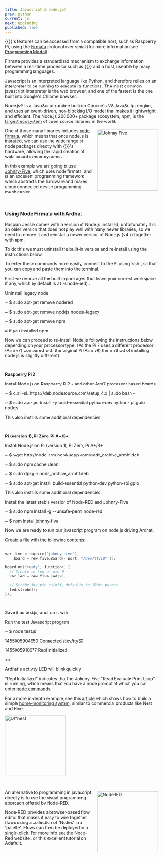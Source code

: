 ```yaml
---
title: Javascript & Node.js®
prev: python
current: js
next: upgrading
published: true
---
```


{{<ardhat>}}'s features can be accessed from a compatible host, such as Raspberry Pi, using the [Firmata](https://github.com/firmata/protocol) protocol over serial (for more information see [Programming Model](/doc/progmodel/)).

Firmata provides a standardized mechanism to exchange information between a real-time processor such as {{<ardhat>}} and a host, useable by many programming languages.

Javascript is an interpreted language like Python, and therefore relies on an interpreter to be running to execute its functions. The most common javascript interpreter is the web browser, and one of the fastest is the one built into Google's Chrome browser.

Node.js® is a JavaScript runtime built on Chrome's V8 JavaScript engine, and uses an event-driven, non-blocking I/O model that makes it lightweight and efficient. The Node.js 200,000+ package ecosystem, npm, is the [largest ecosystem](http://www.modulecounts.com/) of open source libraries in the world.

<a href="http://johnny-five.io/"><img align="right" style="height:200px; padding-left: 10px; padding-top: 5px" src="/media/johnnyfive.png" alt="Johnny Five" title="Johnny Five"></a> One of those many libraries includes [node firmata](https://github.com/jgautier/firmata), which means that once node.js is installed, we can use the wide range of node packages directly with {{<ardhat>}}'s hardware, allowing the rapid creation of web-based sensor systems.

In this example we are going to use
[Johnny-Five](http://johnny-five.io/), which uses node firmata, and is an excellent programming framework which abstracts the hardware and makes cloud connected device programming much easier.  

&nbsp;


### Using Node Firmata with Ardhat

Raspian Jessie comes with a version of Node.js installed; unfortunately it is an older version that does not play well with many newer libraries, so we need to remove it and reinstall a newer version of Node.js (v4.x) together with npm.

To do this we must uninstall the built-in version and re-install using the instructions below.  

<div class="note info">
  <p>To enter these commands more easily, connect to the Pi using `ssh`, so that you can copy and paste them into the terminal.</p>
</div>


First we remove all the built in packages (but leave your current workspace if any, which by default is at ~/.node-red) .

<section class="quickstart" >
  <div class="grid">
    <div class="unit .half code">
      <p class="title">Uninstall legacy node</p>
      <div class="shell">
        <p class="line">
          <span class="path">~</span>
          <span class="prompt">$</span>
          <span class="command">sudo apt-get remove nodered</span>
        </p>        
        <p class="line">
          <span class="path">~</span>
          <span class="prompt">$</span>
          <span class="command">sudo apt-get remove nodejs nodejs-legacy</span>
        </p>
        <p class="line">
          <span class="path">~</span>
          <span class="prompt">$</span>
          <span class="command">sudo apt-get remove npm  </span>
        </p>
        <p class="line">
          <span class="output"> # if you installed npm</span>
        </p>
      </div>
    </div>
    <div class="clear"></div>
  </div>
</section>



Now we can proceed to re-install Node.js following the instructions below depending on your processor type. (As the Pi 2 uses a different processor (Arm v7) compared with the original Pi (Arm v6) the method of installing node.js is slightly different).

&nbsp;

**Raspberry Pi 2**
<section class="quickstart" >
  <div class="grid">
    <div class="unit .half code">
      <p class="title"> Install Node.js on Raspberry Pi 2 - and other Arm7 processor based boards</p>
      <div class="shell">
        <p class="line">
          <span class="path">~</span>
          <span class="prompt">$</span>
          <span class="command">curl -sL https://deb.nodesource.com/setup_4.x | sudo bash -</span>
        </p>        
        <p class="line">
          <span class="path">~</span>
          <span class="prompt">$</span>
          <span class="command">sudo apt-get install -y build-essential python-dev python-rpi.gpio nodejs</span>
        </p>
        <p class="line">
          <span class="output">This also installs some additional dependencies.</span>
        </p>
      </div>
    </div>
    <div class="clear"></div>
  </div>
</section>

&nbsp;

**Pi (version 1), Pi Zero, Pi A+/B+**

<section class="quickstart" >
  <div class="grid">
    <div class="unit .half code">
      <p class="title">Install Node.js on Pi (version 1), Pi Zero, Pi A+/B+</p>
      <div class="shell">
        <p class="line">
          <span class="path">~</span>
          <span class="prompt">$</span>
          <span class="command">wget http://node-arm.herokuapp.com/node_archive_armhf.deb</span>
        </p>        
        <p class="line">
          <span class="path">~</span>
          <span class="prompt">$</span>
          <span class="command">sudo npm cache clean</span>
        </p>
        <p class="line">
          <span class="path">~</span>
          <span class="prompt">$</span>
          <span class="command">sudo dpkg -i node_archive_armhf.deb</span>
        </p>
        <p class="line">
          <span class="path">~</span>
          <span class="prompt">$</span>
          <span class="command">sudo apt-get install build-essential python-dev python-rpi.gpio</span>
        </p>
        <p class="line">
          <span class="output">This also installs some additional dependencies.</span>
        </p>
      </div>
    </div>
    <div class="clear"></div>
  </div>
</section>

<section class="quickstart" >
  <div class="grid">
    <div class="unit .half code">
      <p class="title"> Install the latest stable version of Node-RED and Johnny-Five</p>
      <div class="shell">
        <p class="line">
          <span class="path">~</span>
          <span class="prompt">$</span>
          <span class="command">sudo npm install -g --unsafe-perm  node-red </span>
        </p>
        <p class="line">
          <span class="path">~</span>
          <span class="prompt">$</span>
          <span class="command">npm install johnny-five </span>
        </p>       
      </div>
    </div>
    <div class="clear"></div>
  </div>
</section>

Now we are ready to run our javascript program on node.js driving Ardhat.


Create a file with the following contents:  
&nbsp;  

~~~c
var five = require("johnny-five"),
    board = new five.Board({ port: "/dev/ttyS0" });

board.on("ready", function() {
  // Create an Led on pin 9
  var led = new five.Led(9);

  // Strobe the pin on/off, defaults to 100ms phases
  led.strobe();
});

~~~


&nbsp;  

Save it as test.js, and run it with


<section class="quickstart" >
  <div class="grid">
    <div class="unit .half code">
      <p class="title"> Run the test Javascript program</p>
      <div class="shell">
        <p class="line">
          <span class="path">~</span>
          <span class="prompt">$</span>
          <span class="command">node test.js</span>
        </p>   
        <p class="line">
          <span class="output">1455005904950 Connected /dev/ttyS0</span>
        </p>
        <p class="line">
          <span class="output">1455005910077 Repl Initialized </span>
        </p>
        <p class="line">
          <span class="output">>></span>
        </p>
      </div>
    </div>
    <div class="clear"></div>
  </div>
</section>



Ardhat's activity LED will blink quickly.

"Repl Initialized" indicates that the Johnny-Five "Read Evaluate Print Loop" is running, which means that you have a node prompt at which you can enter [node commands](http://johnny-five.io/examples/repl/).

For a more in-depth example, see this [article](https://www.smashingmagazine.com/2016/02/hardware-hacking-with-javascript-internet-of-things/) which shows how to build a simple [home-monitoring system](https://www.smashingmagazine.com/2016/02/hardware-hacking-with-javascript-internet-of-things/#home-monitoring), similar to commercial products like Nest and Hive.

<a href="https://www.smashingmagazine.com/2016/02/hardware-hacking-with-javascript-internet-of-things/#home-monitoring"><img  style="height:200px" src="/media/diynest.jpg" alt="DIYnest" title="DIYnest"></a>



&nbsp;

<a href="http://nodered.org/"><img align="right" style="height:200px; padding-left: 10px; padding-top: 5px" src="/media/node-red-screenshot-sm.png" alt="NodeRED" title="NodeRED"></a>
An alternative to programming in javascript directly is to use the visual programming approach offered by Node-RED.

Node-RED provides a browser-based flow editor that makes it easy to wire together flows using a collection of 'Nodes' in a 'palette'. Flows can then be deployed in a single-click. For more info see the [Node-Red website](http://nodered.org/) , or [this excellent tutorial](https://learn.adafruit.com/raspberry-pi-hosting-node-red/what-is-node-red) on Adafruit.
